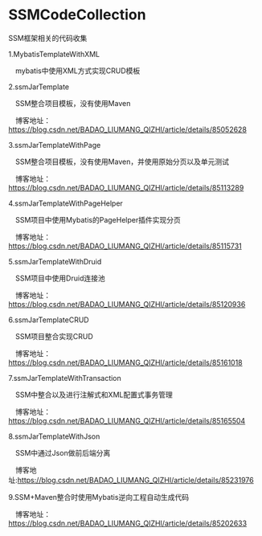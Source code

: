 # SSMCodeCollection
SSM框架相关的代码收集

1.MybatisTemplateWithXML


&ensp;&ensp;mybatis中使用XML方式实现CRUD模板


2.ssmJarTemplate


&ensp;&ensp;SSM整合项目模板，没有使用Maven


&ensp;&ensp;博客地址：https://blog.csdn.net/BADAO_LIUMANG_QIZHI/article/details/85052628


3.ssmJarTemplateWithPage


&ensp;&ensp;SSM整合项目模板，没有使用Maven，并使用原始分页以及单元测试


&ensp;&ensp;博客地址：https://blog.csdn.net/BADAO_LIUMANG_QIZHI/article/details/85113289


4.ssmJarTemplateWithPageHelper


&ensp;&ensp;SSM项目中使用Mybatis的PageHelper插件实现分页


&ensp;&ensp;博客地址：https://blog.csdn.net/BADAO_LIUMANG_QIZHI/article/details/85115731


5.ssmJarTemplateWithDruid


&ensp;&ensp;SSM项目中使用Druid连接池


&ensp;&ensp;博客地址：https://blog.csdn.net/BADAO_LIUMANG_QIZHI/article/details/85120936



6.ssmJarTemplateCRUD

&ensp;&ensp;SSM项目整合实现CRUD

&ensp;&ensp;博客地址：https://blog.csdn.net/BADAO_LIUMANG_QIZHI/article/details/85161018

7.ssmJarTemplateWithTransaction

&ensp;&ensp;SSM中整合以及进行注解式和XML配置式事务管理

&ensp;&ensp;博客地址：https://blog.csdn.net/BADAO_LIUMANG_QIZHI/article/details/85165504


8.ssmJarTemplateWithJson

&ensp;&ensp;SSM中通过Json做前后端分离

&ensp;&ensp;博客地址:https://blog.csdn.net/BADAO_LIUMANG_QIZHI/article/details/85231976



9.SSM+Maven整合时使用Mybatis逆向工程自动生成代码

&ensp;&ensp;博客地址：https://blog.csdn.net/BADAO_LIUMANG_QIZHI/article/details/85202633











